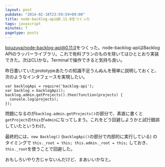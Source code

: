 ```yaml
---
layout: post
pubdate: "2014-02-18T23:59:59+09:00"
title: node-backlog-api@0.11.0をつくった
tags: javascript
minutes: 7
pagetype: posts
---
```

[bouzuya/node-backlog-api@0.11.0][]をつくった。node-backlog-apiはBacklog APIのラッパーライブラリ。これで有料プランのものを除いてはひととおり実装できた。次はCLIかな。Terminalで操作できると気持ち良い。

昨日書いていたprototypeあたりの知識不足うんぬんを簡単に説明しておくと、次のようなインタフェースを実現したい。

    var backlogApi = require('backlog-api');
    var backlog = backlogApi();
    backlog.admin.getProjects().then(function(projects) {
      console.log(projects);
    });

問題になるのが`backlog.admin.getProjects()`の部分で、素直に書くと`getProject`の`this`が`admin`になってしまう。これをどう回避しようかと試行錯誤していたというわけ。

最終的には、`new Backlog()` (`backlogApi()`の部分で内部的に実行している) のタイミングで `this._root = this; this.admin._root = this;` しておき、`this._root`を使うことで回避した。

おもしろいやり方じゃないんだけど、まあいいかなと。

[bouzuya/node-backlog-api@0.11.0]: https://github.com/bouzuya/node-backlog-api/tree/0.11.0
